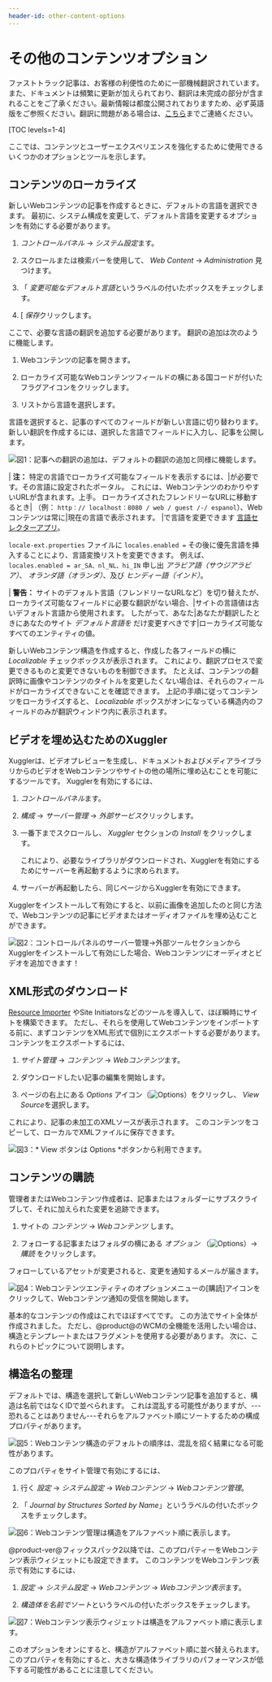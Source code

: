 ```yaml
---
header-id: other-content-options
---
```


# その他のコンテンツオプション

<p class="alert alert-info"><span class="wysiwyg-color-blue120">ファストトラック記事は、お客様の利便性のために一部機械翻訳されています。また、ドキュメントは頻繁に更新が加えられており、翻訳は未完成の部分が含まれることをご了承ください。最新情報は都度公開されておりますため、必ず英語版をご参照ください。翻訳に問題がある場合は、<a href="mailto:support-content-jp@liferay.com">こちら</a>までご連絡ください。</span></p>

[TOC levels=1-4]

ここでは、コンテンツとユーザーエクスペリエンスを強化するために使用できるいくつかのオプションとツールを示します。

## コンテンツのローカライズ

新しいWebコンテンツの記事を作成するときに、デフォルトの言語を選択できます。 最初に、システム構成を変更して、デフォルト言語を変更するオプションを有効にする必要があります。

1.  *コントロールパネル* → *システム設定*ます。

2.  スクロールまたは検索バーを使用して、 *Web Content* → *Administration* 見つけます。

3.  「 *変更可能なデフォルト言語*というラベルの付いたボックスをチェックします。

4.  [ *保存*クリックします。

ここで、必要な言語の翻訳を追加する必要があります。 翻訳の追加は次のように機能します。

1.  Webコンテンツの記事を開きます。

2.  ローカライズ可能なWebコンテンツフィールドの横にある国コードが付いたフラグアイコンをクリックします。

3.  リストから言語を選択します。

言語を選択すると、記事のすべてのフィールドが新しい言語に切り替わります。 新しい翻訳を作成するには、選択した言語でフィールドに入力し、記事を公開します。

![図1：記事への翻訳の追加は、デフォルトの翻訳の追加と同様に機能します。](../../../../images/web-content-translation.png)

| **注：** 特定の言語でローカライズ可能なフィールドを表示するには、|が必要です。その言語に設定されたポータル。 これには、WebコンテンツのわかりやすいURLが含まれます。上手。 ローカライズされたフレンドリーなURLに移動するとき| （例： `http：// localhost：8080 / web / guest /-/ espanol`）、Webコンテンツは常に|現在の言語で表示されます。 |で言語を変更できます [言語セレクターアプリ](https://portal.liferay.dev/docs/7-1/user/-/knowledge_base/u/personalizing-pages#customization-example)。

`locale-ext.properties` ファイルに `locales.enabled =` その後に優先言語を挿入することにより、言語変換リストを変更できます。 例えば、 `locales.enabled = ar_SA、nl_NL、hi_IN` 申し出 *アラビア語（サウジアラビア）*、 *オランダ語（オランダ）*、及び *ヒンディー語（インド）*。

| **警告：** サイトのデフォルト言語（フレンドリーなURLなど）を切り替えたが、ローカライズ可能なフィールドに必要な翻訳がない場合、|サイトの言語値は古いデフォルト言語から使用されます。 したがって、あなた|あなたが翻訳したときにあなたのサイト *デフォルト言語を* だけ変更すべきです|ローカライズ可能なすべてのエンティティの値。

新しいWebコンテンツ構造を作成すると、作成した各フィールドの横に *Localizable* チェックボックスが表示されます。 これにより、翻訳プロセスで変更できるものと変更できないものを制御できます。 たとえば、コンテンツの翻訳時に画像やコンテンツのタイトルを変更したくない場合は、それらのフィールドがローカライズできないことを確認できます。 上記の手順に従ってコンテンツをローカライズすると、 *Localizable* ボックスがオンになっている構造内のフィールドのみが翻訳ウィンドウ内に表示されます。

## ビデオを埋め込むためのXuggler

Xugglerは、ビデオプレビューを生成し、ドキュメントおよびメディアライブラリからのビデオをWebコンテンツやサイトの他の場所に埋め込むことを可能にするツールです。 Xugglerを有効にするには、

1.  *コントロールパネル*ます。

2.  *構成* → *サーバー管理* → *外部サービス*クリックします。

3.  一番下までスクロールし、 *Xuggler* セクションの *Install* をクリックします。

    これにより、必要なライブラリがダウンロードされ、Xugglerを有効にするためにサーバーを再起動するように求められます。

4.  サーバーが再起動したら、同じページからXugglerを有効にできます。

Xugglerをインストールして有効にすると、以前に画像を追加したのと同じ方法で、Webコンテンツの記事にビデオまたはオーディオファイルを埋め込むことができます。

![図2：コントロールパネルの*サーバー管理*→*外部ツール*セクションからXugglerをインストールして有効にした場合、Webコンテンツにオーディオとビデオを追加できます！](../../../../images/web-content-audio-video.png)

## XML形式のダウンロード

[Resource Importer](/docs/7-1/tutorials/-/knowledge_base/t/importing-resources-with-a-theme) やSite Initiatorsなどのツールを導入して、ほぼ瞬時にサイトを構築できます。 ただし、それらを使用してWebコンテンツをインポートする前に、まずコンテンツをXML形式で個別にエクスポートする必要があります。 コンテンツをエクスポートするには、

1.  *サイト管理* → *コンテンツ* → *Webコンテンツ*ます。

2.  ダウンロードしたい記事の編集を開始します。

3.  ページの右上にある *Options* アイコン（![Options](../../../../images/icon-options.png)）をクリックし、 *View Source*を選択します。

これにより、記事の未加工のXMLソースが表示されます。 このコンテンツをコピーして、ローカルでXMLファイルに保存できます。

![図3：* View *ボタンは* Options *ボタンから利用できます。](../../../../images/web-content-download.png)

## コンテンツの購読

管理者またはWebコンテンツ作成者は、記事またはフォルダーにサブスクライブして、それに加えられた変更を追跡できます。

1.  サイトの *コンテンツ* → *Webコンテンツ* します。

2.  フォローする記事またはフォルダの横にある *オプション* （![Options](../../../../images/icon-app-options.png)）→ *購読* をクリックします。

フォローしているアセットが変更されると、変更を通知するメールが届きます。

![図4：Webコンテンツエンティティの*オプション*メニューの[購読]アイコンをクリックして、Webコンテンツ通知の受信を開始します。](../../../../images/web-content-subscribe.png)

基本的なコンテンツの作成はこれでほぼすべてです。 この方法でサイト全体が作成されました。 ただし、@product@のWCMの全機能を活用したい場合は、構造とテンプレートまたはフラグメントを使用する必要があります。 次に、これらのトピックについて説明します。

## 構造名の整理

デフォルトでは、構造を選択して新しいWebコンテンツ記事を追加すると、構造は名前ではなくIDで並べられます。 これは混乱する可能性がありますが、---恐れることはありません---それらをアルファベット順にソートするための構成プロパティがあります。

![図5：Webコンテンツ構造のデフォルトの順序は、混乱を招く結果になる可能性があります。](../../../../images/web-content-default-order.png)

このプロパティをサイト管理で有効にするには、

1.  行く *設定* → *システム設定* → *Webコンテンツ* → *Webコンテンツ管理*。

2.  「 *Journal by Structures Sorted by Name*」というラベルの付いたボックスをチェックします。

![図6：Webコンテンツ管理は構造をアルファベット順に表示します。](../../../../images/web-content-admin-alphabetical.png)

@product-ver@フィックスパック2以降では、このプロパティーをWebコンテンツ表示ウィジェットにも設定できます。 このコンテンツをWebコンテンツ表示で有効にするには、

1.  *設定* → *システム設定* → *Webコンテンツ* → *Webコンテンツ表示*ます。

2.  *構造体を名前でソート*というラベルの付いたボックスをチェックします。

![図7：Webコンテンツ表示ウィジェットは構造をアルファベット順に表示します。](../../../../images/web-content-display-alphabetical.png)

このオプションをオンにすると、構造がアルファベット順に並べ替えられます。 このプロパティを有効にすると、大きな構造体ライブラリのパフォーマンスが低下する可能性があることに注意してください。
